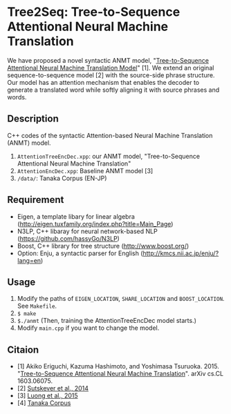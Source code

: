 # Tree2Seq: Tree-to-Sequence Attentional Neural Machine Translation
We have proposed a novel syntactic ANMT model, "[Tree-to-Sequence Attentional Neural Machine Translation Model](http://arxiv.org/abs/1603.06075)" [1].
We extend an original sequence-to-sequence model [2] with the source-side phrase structure. 
Our model has an attention mechanism that enables the decoder to generate a translated word while softly aligning it with source phrases and words.

## Description
C++ codes of the syntactic Attention-based Neural Machine Translation (ANMT) model.

1. `AttentionTreeEncDec.xpp`: our ANMT model, "Tree-to-Sequence Attentional Neural Machine Translation"
2. `AttentionEncDec.xpp`: Baseline ANMT model [3]
3. `/data/`: Tanaka Corpus (EN-JP)

## Requirement
  * Eigen, a template libary for linear algebra (<http://eigen.tuxfamily.org/index.php?title=Main_Page>)
  * N3LP, C++ libaray for neural network-based NLP (<https://github.com/hassyGo/N3LP>)
  * Boost, C++ library for tree structure (<http://www.boost.org/>)
  * Option: Enju, a syntactic parser for English (<http://kmcs.nii.ac.jp/enju/?lang=en>)

## Usage
   1. Modify the paths of `EIGEN_LOCATION`, `SHARE_LOCATION` and `BOOST_LOCATION`. See `Makefile`. 
   2. `$ make`
   3. `$./anmt` (Then, training the AttentionTreeEncDec model starts.)
   4. Modify `main.cpp` if you want to change the model.

## Citaion
   * [1] Akiko Eriguchi, Kazuma Hashimoto, and Yoshimasa Tsuruoka. 2015. "[Tree-to-Sequence Attentional Neural Machine Translation](http://arxiv.org/abs/1603.06075)". arXiv cs.CL 1603.06075.
   * [2] [Sutskever et al., 2014](http://papers.nips.cc/paper/5346-sequence-to-sequence-learning-with-neural-networks.pdf)
   * [3] [Luong et al., 2015](http://www.aclweb.org/anthology/D15-1166)
   * [4] [Tanaka Corpus](http://www.edrdg.org/wiki/index.php/Tanaka_Corpus)
